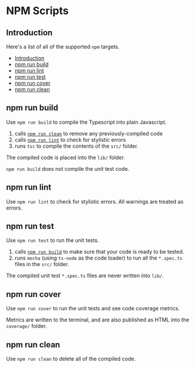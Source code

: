 # NPM Scripts

## Introduction

Here's a list of all of the supported `npm` targets.

- [Introduction](#introduction)
- [npm run build](#npm-run-build)
- [npm run lint](#npm-run-lint)
- [npm run test](#npm-run-test)
- [npm run cover](#npm-run-cover)
- [npm run clean](#npm-run-clean)

## npm run build

Use `npm run build` to compile the Typescript into plain Javascript.

1. calls [`npm run clean`](#npm-run-clean) to remove any previously-compiled code
1. calls [`npm run lint`](#npm-run-lint) to check for stylistic errors
1. runs `tsc` to compile the contents of the `src/` folder.

The compiled code is placed into the `lib/` folder.

`npm run build` does not compile the unit test code.

## npm run lint

Use `npm run lint` to check for stylistic errors. All warnings are treated as errors.

## npm run test

Use `npm run test` to run the unit tests.

1. calls [`npm run build`](#npm-run-build) to make sure that your code is ready to be tested.
2. runs `mocha` (using `ts-node` as the code loader) to run all the `*.spec.ts` files in the `src/` folder.

The compiled unit test `*.spec.ts` files are never written into `lib/`.

## npm run cover

Use `npm run cover` to run the unit tests and see code coverage metrics.

Metrics are written to the terminal, and are also published as HTML into the `coverage/` folder.

## npm run clean

Use `npm run clean` to delete all of the compiled code.

